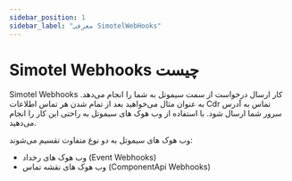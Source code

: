 ```yaml
---
sidebar_position: 1
sidebar_label: "معرفی SimotelWebHooks"
---
```

<head>
  <title>معرفی SimotelWebhooks | مستندات سیموتل</title>
</head>


# Simotel Webhooks چیست 
Simotel Webhooks کار ارسال درخواست از سمت سیموتل به شما را انجام می‌دهد. به عنوان مثال می‌خواهید بعد از تمام شدن هر تماس اطلاعات Cdr تماس به آدرس سرور شما ارسال شود. با استفاده از وب هوک های سیموتل به راحتی این کار را انجام می‌دهید.

وب هوک های سیموتل به دو نوع متفاوت تقسیم می‌شوند:
- وب هوک های رخداد (Event Webhooks)
- وب هوک های نقشه تماس (ComponentApi Webhooks)
